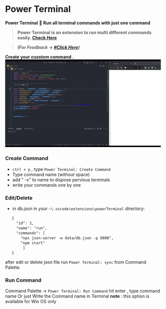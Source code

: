 # Power Terminal

**Power Terminal** 💪 **Run all terminal commands with just one command**

> **Power Terminal is an extension to run multi different commands easily. [Check Here](https://github.com/sayehxp/power-terminal.git)**
>

> ***(For Feedback → [#Click Here](https://github.com/sayehxp/power-terminal/issues))***

**Create your cusstom command .**
![PowerTerminal](https://raw.githubusercontent.com/sayehxp/power-terminal/main/images/createcommand.gif)



### Create Command
* `ctrl + p` , type  `Power Terminal: Create Command`
* Type command name (without space) 
* add " -x" to name to dispose pervious terminals
* write your commands one by one

### Edit/Delete
* in db.json in your `~\.vscode\extensions\powerTerminal` directory:
 ```  
    {
      "id": 1,
      "name": "run",
      "commands": [
        "npx json-server -w data/db.json -p 8080",
        "npm start"
         ]
    }
```
after edit or delete json file run `Power Terminal: sync` from Command Palette.
### Run Command
Command Palette → `Power Terminal: Run Command` hit enter , type command name
Or just Write the Command name in Terminal 
**note** : this option is available for Win OS only



